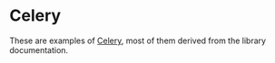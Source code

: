 # Celery

These are examples of [Celery](http://www.celeryproject.org), most of them derived from the library documentation.
